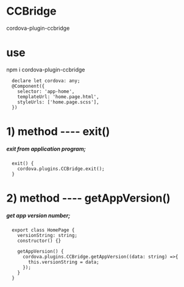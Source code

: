 # CCBridge
  cordova-plugin-ccbridge
# use
  npm i cordova-plugin-ccbridge  
      
      declare let cordova: any;    
      @Component({  
        selector: 'app-home',  
        templateUrl: 'home.page.html',  
        styleUrls: ['home.page.scss'],  
      })  
      
  
# 1) method ---- exit()  
#####  exit from application program;  
      exit() {
        cordova.plugins.CCBridge.exit();
      }

# 2) method ---- getAppVersion()  
#####  get app version number;
      export class HomePage {
        versionString: string;
        constructor() {}
        
        getAppVersion() {
          cordova.plugins.CCBridge.getAppVersion((data: string) =>{
            this.versionString = data;
          });
        }
      }
